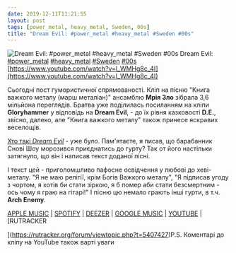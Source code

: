 ```yaml
---
date: 2019-12-11T11:21:55
layout: post
tags: [power_metal, heavy_metal, Sweden, 00s]
title: "Dream Evil: #power_metal #heavy_metal #Sweden #00s"
---
```

![Dream Evil: #power_metal #heavy_metal #Sweden #00s](https://i.ytimg.com/vi/l_WMHg8c_4I/hqdefault.jpg)
Dream Evil: [#power_metal](/tags/#power_metal) [#heavy_metal](/tags/#heavy_metal) [#Sweden](/tags/#Sweden) [#00s](/tags/#00s) [https://www.youtube.com/watch?v=l_WMHg8c_4I](https://www.youtube.com/watch?v=l_WMHg8c_4I)

Сьогодні пост гумористичної спрямованості. Кліп на пісню &quot;Книга важкого металу (марш металіан)&quot; ансамблю **Мрія Зло** зібрала 3,6 мільйона переглядів. Братва уже поділилась посиланням на кліпи **Gloryhammer** у відповідь на **Dream Evil**, - до їх рівня казковості **D.E.**, звісно, далеко, але &quot;Книга важкого металу&quot; також принесе яскравих веселощів.

[Хто такі *Dream Evil*](https://t.me/vast_space_unexplored/3032) - уже було. Пам&#39;ятаєте, я писав, що барабанник Снові Шоу морозився приєднатись до гурту? Так от його настільки затягнуло, що він і написав текст доданої пісні.

І текст цей - приголомшливо пафосне освідчення у любові до хеві-металу. &quot;Я не маю релігії, крім Богів Важкого металу&quot;, &quot;Я підписав угоду з чортом, я хотів би стати зіркою, я б помер аби стати безсмертним - ось чому я граю на гітарі!&quot; І пісню цю немало грають інші гурти, в т.ч. **Arch Enemy**.

[APPLE MUSIC](https://music.apple.com/ru/album/the-book-of-heavy-metal/1045199427) | [SPOTIFY](https://open.spotify.com/album/6ZWMfxSgjm7dlS6jbypNDW) | [DEEZER](https://www.deezer.com/album/11318608?utm_source=deezer&amp;utm_content=album-11318608&amp;utm_term=1601611822_1576055930&amp;utm_medium=web) | [GOOGLE MUSIC](https://play.google.com/music/m/Benakdtawrulm43m5txe4tkxfpe?t=The_Book_of_Heavy_Metal_-_Dream_Evil) | [YOUTUBE](https://www.youtube.com/playlist?list=OLAK5uy_kUXkU_s4zkVXjgMrDm6e80AeNUgrXiMUw) | [RUTRACKER

](https://rutracker.org/forum/viewtopic.php?t=5407427)P.S. Коментарі до кліпу на YouTube також варті уваги